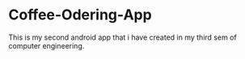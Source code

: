 # Coffee-Odering-App
This is my second android app that i have created in my third sem of computer engineering.
